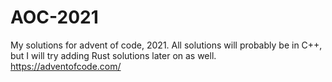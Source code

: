# AOC-2021

My solutions for advent of code, 2021. All solutions will probably be in C++, but I will try adding Rust solutions later on as well. \
https://adventofcode.com/